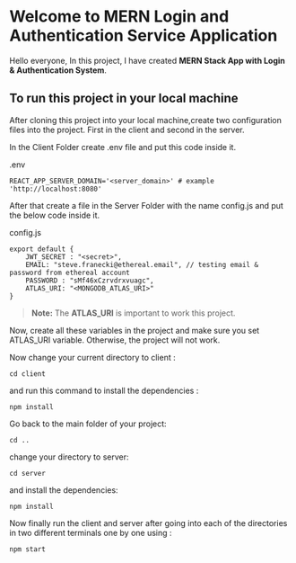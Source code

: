 # Welcome to MERN Login and Authentication Service Application

Hello everyone, In this project, I have created **MERN Stack App with Login & Authentication System**. 


## To run this project in your local machine 

After cloning this project into your local machine,create two configuration files into the project.
First in the client and second in the server.

In the Client Folder create .env file and put this code inside it.

.env
```
REACT_APP_SERVER_DOMAIN='<server_domain>' # example 'http://localhost:8080'
```


After that create a file in the Server Folder with the name config.js and put the below code inside it.

config.js
```
export default {
    JWT_SECRET : "<secret>",
    EMAIL: "steve.franecki@ethereal.email", // testing email & password from ethereal account
    PASSWORD : "sMf46xCzrvdrxvuagc", 
    ATLAS_URI: "<MONGODB_ATLAS_URI>"
}
```

> **Note:** The **ATLAS_URI** is important to work this project.

Now, create all these variables in the project and make sure you set ATLAS_URI variable.
Otherwise, the project will not work.

Now change your current directory to client :
```
cd client
```


and run this command to install the dependencies :
```
npm install
```


Go back to the main folder of your project:
```
cd ..
```


change your directory to server:
```
cd server 
```


and install the dependencies:
```
npm install
```

Now finally run the client and server after going into each of the directories in two different terminals one by one using :
```
npm start
```





